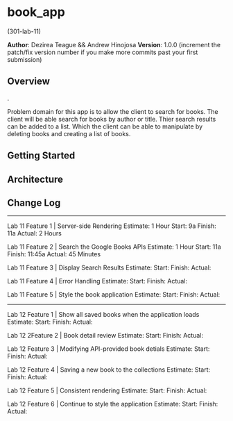 # book_app
(301-lab-11)

**Author**: Dezirea Teague && Andrew Hinojosa
**Version**: 1.0.0 (increment the patch/fix version number if you make more commits past your first submission)

## Overview
<!-- Provide a high level overview of what this application is and why you are building it, beyond the fact that it's an assignment for a Code Fellows 301 class. (i.e. What's your problem domain?) -->.

Problem domain for this app is to allow the client to search for books. The client will be able search for books by author or title. Thier search results can be added to a list. Which the client can be able to manipulate by deleting books and creating a list of books.

## Getting Started
<!-- What are the steps that a user must take in order to build this app on t
heir own machine and get it running? -->



## Architecture
<!-- Provide a detailed description of the application design. What technologies (languages, libraries, etc) you're using, and any other relevant design information. -->



## Change Log
<!-- Use this area to document the iterative changes made to your application as each feature is successfully implemented. Use time stamps. Here's an examples:

01-01-2001 4:59pm - Application now has a fully-functional express server, with GET and POST routes for the book resource.

## Credits and Collaborations
<!-- Give credit (and a link) to other people or resources that helped you build this application. -->



************************************************

Lab 11 Feature 1 | Server-side Rendering
Estimate: 1 Hour
Start:  9a
Finish: 11a
Actual: 2 Hours

Lab 11 Feature 2 | Search the Google Books APIs
Estimate: 1 Hour
Start:  11a
Finish: 11:45a
Actual: 45 Minutes

Lab 11 Feature 3 | Display Search Results
Estimate:
Start:
Finish:
Actual:

Lab 11 Feature 4 | Error Handling
Estimate:
Start:
Finish:
Actual:

Lab 11 Feature 5 | Style the book application
Estimate:
Start:
Finish:
Actual:

************************************************

Lab 12 Feature 1 | Show all saved books when the application loads
Estimate:
Start:
Finish:
Actual:

Lab 12 2Feature 2 | Book detail review
Estimate:
Start:
Finish:
Actual:

Lab 12 Feature 3 | Modifying API-provided book detials
Estimate:
Start:
Finish:
Actual:

Lab 12 Feature 4 | Saving a new book to the collections
Estimate:
Start:
Finish:
Actual:

Lab 12 Feature 5 | Consistent rendering
Estimate:
Start:
Finish:
Actual:

Lab 12 Feature 6 | Continue to style the application
Estimate:
Start:
Finish:
Actual: